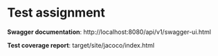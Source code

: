 # Test assignment

**Swagger documentation**: http://localhost:8080/api/v1/swagger-ui.html

**Test coverage report**:  target/site/jacoco/index.html
